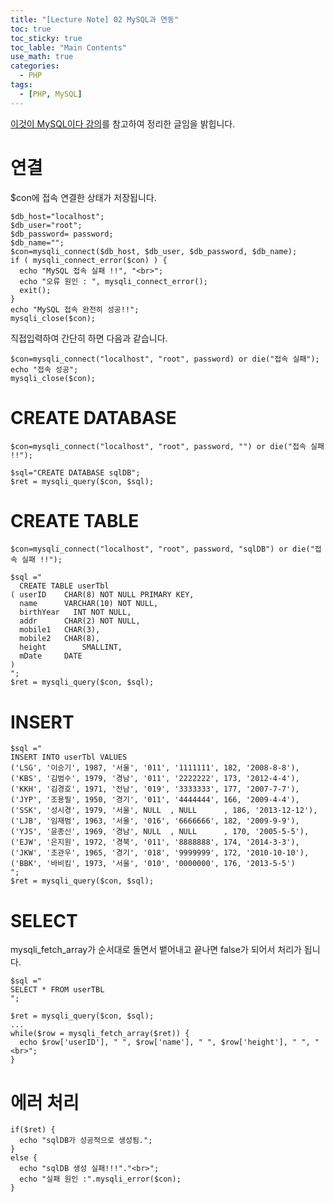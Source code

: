 ```yaml
---
title: "[Lecture Note] 02 MySQL과 연동"
toc: true
toc_sticky: true
toc_lable: "Main Contents"
use_math: true
categories:
  - PHP
tags:
  - [PHP, MySQL]
---
```


[이것이 MySQL이다 강의](https://www.youtube.com/watch?v=xKYeJxBTt2E&list=PLVsNizTWUw7Hox7NMhenT-bulldCp9HP9)를 참고하여 정리한 글임을 밝힙니다.


# 연결

$con에 접속 연결한 상태가 저장됩니다.

```
$db_host="localhost";
$db_user="root";
$db_password= password;
$db_name="";
$con=mysqli_connect($db_host, $db_user, $db_password, $db_name);
if ( mysqli_connect_error($con) ) {
  echo "MySQL 접속 실패 !!", "<br>";
  echo "오류 원인 : ", mysqli_connect_error();
  exit();
}
echo "MySQL 접속 완전히 성공!!";
mysqli_close($con);
```

직접입력하여 간단히 하면 다음과 같습니다.

```
$con=mysqli_connect("localhost", "root", password) or die("접속 실패");
echo "접속 성공";
mysqli_close($con);
```

# CREATE DATABASE

```
$con=mysqli_connect("localhost", "root", password, "") or die("접속 실패 !!");
      
$sql="CREATE DATABASE sqlDB";
$ret = mysqli_query($con, $sql);

```

# CREATE TABLE

```
$con=mysqli_connect("localhost", "root", password, "sqlDB") or die("접속 실패 !!");

$sql ="
  CREATE TABLE userTbl 
( userID  	CHAR(8) NOT NULL PRIMARY KEY,
  name    	VARCHAR(10) NOT NULL,
  birthYear   INT NOT NULL,
  addr	  	CHAR(2) NOT NULL,
  mobile1	CHAR(3),
  mobile2	CHAR(8),
  height    	SMALLINT,
  mDate    	DATE
)
";
$ret = mysqli_query($con, $sql);
```

# INSERT
```
$sql ="
INSERT INTO userTbl VALUES
('LSG', '이승기', 1987, '서울', '011', '1111111', 182, '2008-8-8'),
('KBS', '김범수', 1979, '경남', '011', '2222222', 173, '2012-4-4'),
('KKH', '김경호', 1971, '전남', '019', '3333333', 177, '2007-7-7'),
('JYP', '조용필', 1950, '경기', '011', '4444444', 166, '2009-4-4'),
('SSK', '성시경', 1979, '서울', NULL  , NULL      , 186, '2013-12-12'),
('LJB', '임재범', 1963, '서울', '016', '6666666', 182, '2009-9-9'),
('YJS', '윤종신', 1969, '경남', NULL  , NULL      , 170, '2005-5-5'),
('EJW', '은지원', 1972, '경북', '011', '8888888', 174, '2014-3-3'),
('JKW', '조관우', 1965, '경기', '018', '9999999', 172, '2010-10-10'),
('BBK', '바비킴', 1973, '서울', '010', '0000000', 176, '2013-5-5')
";
$ret = mysqli_query($con, $sql);
```

# SELECT

mysqli_fetch_array가 순서대로 돌면서 뱉어내고 끝나면 false가 되어서 처리가 됩니다.

```
$sql ="
SELECT * FROM userTBL
";

$ret = mysqli_query($con, $sql);
...
while($row = mysqli_fetch_array($ret)) {
  echo $row['userID'], " ", $row['name'], " ", $row['height'], " ", "<br>";
}   
```

# 에러 처리

```
if($ret) {
  echo "sqlDB가 성공적으로 생성됨.";
}
else {
  echo "sqlDB 생성 실패!!!"."<br>";
  echo "실패 원인 :".mysqli_error($con);
}
```